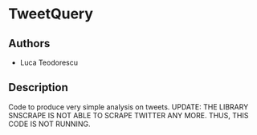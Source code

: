 # TweetQuery

## Authors

- Luca Teodorescu

## Description

Code to produce very simple analysis on tweets.
UPDATE: THE LIBRARY SNSCRAPE IS NOT ABLE TO SCRAPE TWITTER ANY MORE. THUS, THIS CODE IS NOT RUNNING.
